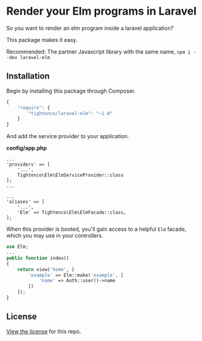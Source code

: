 # Render your Elm programs in Laravel

So you want to render an elm program inside a laravel application?

This package makes it easy.

Recommended: The partner Javascript library with the same name, `npm i --dev laravel-elm`

## Installation

Begin by installing this package through Composer.

```js
{
    "require": {
		"tightenco/laravel-elm": "~1.0"
	}
}
```

And add the service provider to your application.

**config/app.php**
```
...
'providers' => [
    '...',
    Tightenco\Elm\ElmServiceProvider::class
];
...
```

```
...
'aliases' => [
    '...',
    'Elm' => Tightenco\Elm\ElmFacade::class,
];
```

When this provider is booted, you'll gain access to a helpful `Elm` facade, which you may use in your controllers.

```php
use Elm;
...
public function index()
{
    return view('home', [
        'example' => Elm::make('example', [
            'name' => Auth::user()->name
        ])
    ]);
}
```

## License

[View the license](https://github.com/tightenco/laravel-elm/blob/master/LICENSE) for this repo.
